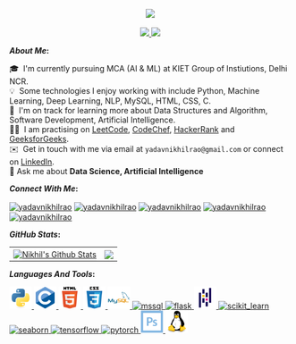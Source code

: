 <p align="center">
  <a href="https://github.com/yadavnikhilrao"> <img src="assets/welcome.svg"/> </a>
</p>

<p align="center">
  <a href="https://github.com/yadavnikhilrao"> <img src="assets/samir.svg"/> <img src="assets/paul.svg"/> </a>
</p>


<b>*About Me*:</b> 

  🎓 &nbsp;I'm currently pursuing MCA (AI & ML) at KIET Group of Instiutions, Delhi NCR.\
  💡 &nbsp;Some technologies I enjoy working with include Python, Machine Learning, Deep Learning, NLP, MySQL, HTML, CSS, C.\
  🌱 &nbsp;I'm on track for learning more about Data Structures and Algorithm, Software Development, Artificial Intelligence.\
  👨‍💻 &nbsp;I am practising on [LeetCode](https://leetcode.com/yadavnikhilrao), [CodeChef](https://www.codechef.com/users/yadavnikhilrao), [HackerRank](https://www.hackerrank.com/yadavnikhilrao) and [GeeksforGeeks](https://auth.geeksforgeeks.org/user/yadavnikhilrao/practice).\
  ✉️ &nbsp;Get in touch with me via email at ```yadavnikhilrao@gmail.com``` or connect on [LinkedIn](https://www.linkedin.com/in/yadavnikhilrao).\
  💬 Ask me about **Data Science, Artificial Intelligence**

<b>*Connect With Me*:</b> 

<a href="https://instagram.com/yadavnikhilrao" target="blank"><img align="center" src="https://raw.githubusercontent.com/rahuldkjain/github-profile-readme-generator/master/src/images/icons/Social/instagram.svg" alt="yadavnikhilrao" height="20" width="30" /></a>
<a href="https://linkedin.com/in/yadavnikhilrao" target="blank"><img align="center" src="https://raw.githubusercontent.com/rahuldkjain/github-profile-readme-generator/master/src/images/icons/Social/linked-in-alt.svg" alt="yadavnikhilrao" height="20" width="30" /></a>
<a href="https://twitter.com/yadavnikhilrao" target="blank"><img align="center" src="https://raw.githubusercontent.com/rahuldkjain/github-profile-readme-generator/master/src/images/icons/Social/twitter.svg" alt="yadavnikhilrao" height="20" width="30" /></a>
<a href="https://kaggle.com/yadavnikhilrao" target="blank"><img align="center" src="https://raw.githubusercontent.com/rahuldkjain/github-profile-readme-generator/master/src/images/icons/Social/kaggle.svg" alt="yadavnikhilrao" height="20" width="30" /></a>
<a href="https://www.youtube.com/c/yadavnikhilrao" target="blank"><img align="center" src="https://raw.githubusercontent.com/rahuldkjain/github-profile-readme-generator/master/src/images/icons/Social/youtube.svg" alt="yadavnikhilrao" height="20" width="30" /></a>

 <b> </b>

<b>*GitHub Stats*:</b> 
  
  <b> </b> 
  
  
<p align="center">
<table>
<tr>
  
  <td>
  <a href="https://github.com/yadavnikhilrao">
  <img align="center" src="https://github-readme-streak-stats.herokuapp.com/?user=yadavnikhilrao&theme=radical&hide_border=true" alt="Nikhil's Github Stats" height="180rem" />
  </a>
  </td>
    
  <td> 
<a href="https://github.com/yadavnikhilrao"><img align="center" src="https://github-readme-stats.vercel.app/api/top-langs/?username=yadavnikhilrao&layout=compact&theme=radical&hide_border=true" height="180rem"/></a>
  </td>
    
</tr>
</table>
</p>


  
<b>*Languages And Tools*:</b>
  
<b> </b>  

  
  <a href="https://www.python.org" target="_blank" rel="noreferrer"> <img src="https://raw.githubusercontent.com/devicons/devicon/master/icons/python/python-original.svg" alt="python" width="40" height="40"/> </a> 
  <a href="https://www.cprogramming.com/" target="_blank" rel="noreferrer"> <img src="https://raw.githubusercontent.com/devicons/devicon/master/icons/c/c-original.svg" alt="c" width="40" height="40"/> </a> 
  <a href="https://www.w3.org/html/" target="_blank" rel="noreferrer"> <img src="https://raw.githubusercontent.com/devicons/devicon/master/icons/html5/html5-original-wordmark.svg" alt="html5" width="40" height="40"/> </a>
  <a href="https://www.w3schools.com/css/" target="_blank" rel="noreferrer"> <img src="https://raw.githubusercontent.com/devicons/devicon/master/icons/css3/css3-original-wordmark.svg" alt="css3" width="40" height="40"/> </a>
  <a href="https://www.mysql.com/" target="_blank" rel="noreferrer"> <img src="https://raw.githubusercontent.com/devicons/devicon/master/icons/mysql/mysql-original-wordmark.svg" alt="mysql" width="40" height="40"/> </a> 
  <a href="https://www.microsoft.com/en-us/sql-server" target="_blank" rel="noreferrer"> <img src="https://www.svgrepo.com/show/303229/microsoft-sql-server-logo.svg" alt="mssql" width="40" height="40"/> </a>
  <a href="https://flask.palletsprojects.com/" target="_blank" rel="noreferrer"> <img src="https://www.vectorlogo.zone/logos/pocoo_flask/pocoo_flask-icon.svg" alt="flask" width="40" height="40"/> </a> 
  <a href="https://pandas.pydata.org/" target="_blank" rel="noreferrer"> <img src="https://raw.githubusercontent.com/devicons/devicon/2ae2a900d2f041da66e950e4d48052658d850630/icons/pandas/pandas-original.svg" alt="pandas" width="40" height="40"/> </a>
  <a href="https://scikit-learn.org/" target="_blank" rel="noreferrer"> <img src="https://upload.wikimedia.org/wikipedia/commons/0/05/Scikit_learn_logo_small.svg" alt="scikit_learn" width="40" height="40"/> </a> 
  <a href="https://seaborn.pydata.org/" target="_blank" rel="noreferrer"> <img src="https://seaborn.pydata.org/_images/logo-mark-lightbg.svg" alt="seaborn" width="40" height="40"/> </a> 
  <a href="https://www.tensorflow.org" target="_blank" rel="noreferrer"> <img src="https://www.vectorlogo.zone/logos/tensorflow/tensorflow-icon.svg" alt="tensorflow" width="40" height="40"/> </a>
  <a href="https://pytorch.org/" target="_blank" rel="noreferrer"> <img src="https://www.vectorlogo.zone/logos/pytorch/pytorch-icon.svg" alt="pytorch" width="40" height="40"/> </a> 
  <a href="https://www.photoshop.com/en" target="_blank" rel="noreferrer"> <img src="https://raw.githubusercontent.com/devicons/devicon/master/icons/photoshop/photoshop-line.svg" alt="photoshop" width="40" height="40"/> </a>
  <a href="https://www.linux.org/" target="_blank" rel="noreferrer"> <img src="https://raw.githubusercontent.com/devicons/devicon/master/icons/linux/linux-original.svg" alt="linux" width="40" height="40"/> </a>
  
  
  
 


  
